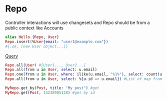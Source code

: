 # Repo

Controller interactions will use changesets and Repo should be from a public context like Accounts

```elixir
alias Hello.{Repo, User}
Repo.insert(%User{email: "user1@example.com"}) 
#{:ok, [new User object...]}
```

[Query](https://hexdocs.pm/ecto/Ecto.Query.html#content)

```elixir
Repo.all(User) #[User1..., User2...]
Repo.all(from u in User, select: u.email)
Repo.one(from u in User, where: ilike(u.email, "%1%"), select: count(u.id))  # # of users with 1 in their email
Repo.all(from u in User, select: %{u.id => u.email}) #List of map from id to email
```

```elixir
MyRepo.get_by(Post, title: "My post") #get
MyRepo.get(Post, 14238905128) #get by id
```

### 